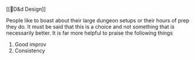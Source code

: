 [[🌿D&d Design]]

People like to boast about their large dungeon setups or their hours of prep they do. It must be said that this is a choice and not something that is necessarily better. It is far more helpful to praise the following things
1. Good improv
2. Consistency 